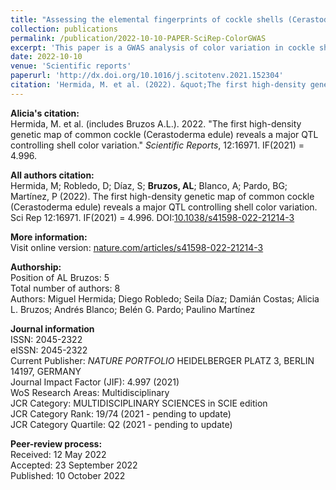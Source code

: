 ```yaml
---
title: "Assessing the elemental fingerprints of cockle shells (Cerastoderma edule) to confirm their geographic origin from regional to international spatial scales"
collection: publications
permalink: /publication/2022-10-10-PAPER-SciRep-ColorGWAS
excerpt: 'This paper is a GWAS analysis of color variation in cockle shells.'
date: 2022-10-10
venue: 'Scientific reports'
paperurl: 'http://dx.doi.org/10.1016/j.scitotenv.2021.152304'
citation: 'Hermida, M. et al. (2022). &quot;The first high-density genetic map of common cockle reveals a major QTL controlling shell color variation.&quot; <i>Scientific reports</i>. 12:16971.'
---
```


**Alicia's citation:**  
Hermida, M. et al. (includes Bruzos A.L.). 2022. "The first high-density genetic map of common cockle (Cerastoderma edule) reveals a major QTL controlling shell color variation." <i>Scientific Reports</i>, 12:16971.  IF(2021) = 4.996.

**All authors citation:**  
Hermida, M; Robledo, D; Díaz, S; **Bruzos, AL**; Blanco, A; Pardo, BG; Martínez, P (2022). The first high-density genetic map of common cockle (Cerastoderma edule) reveals a major QTL controlling shell color variation. Sci Rep 12:16971. IF(2021) = 4.996. DOI:[10.1038/s41598-022-21214-3](https://doi.org/10.1038/s41598-022-21214-3) 

**More information:**  
Visit online version: [nature.com/articles/s41598-022-21214-3](https://www.nature.com/articles/s41598-022-21214-3)  


**Authorship:**  
Position of AL Bruzos: 5  
Total number of authors: 8  
Authors: Miguel Hermida; Diego Robledo; Seila Díaz; Damián Costas; Alicia L. Bruzos; Andrés Blanco; Belén G. Pardo; Paulino Martínez  

**Journal information**  
ISSN: 2045-2322  
eISSN: 2045-2322    
Current Publisher: *NATURE PORTFOLIO* HEIDELBERGER PLATZ 3, BERLIN 14197, GERMANY  
Journal Impact Factor (JIF): 4.997 (2021)  
WoS Research Areas: Multidisciplinary    
JCR Category: MULTIDISCIPLINARY SCIENCES in SCIE edition  
JCR Category Rank: 19/74 (2021 - pending to update)  
JCR Category Quartile: Q2 (2021 - pending to update)  

**Peer-review process:**  
Received: 12 May 2022  
Accepted: 23 September 2022  
Published: 10 October 2022



